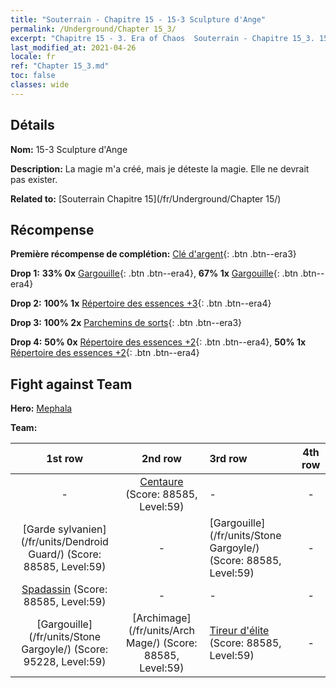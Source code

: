 ```yaml
---
title: "Souterrain - Chapitre 15 - 15-3 Sculpture d'Ange"
permalink: /Underground/Chapter 15_3/
excerpt: "Chapitre 15 - 3. Era of Chaos  Souterrain - Chapitre 15_3. 15-3 Sculpture d'Ange"
last_modified_at: 2021-04-26
locale: fr
ref: "Chapter 15_3.md"
toc: false
classes: wide
---
```


## Détails

 **Nom:** 15-3 Sculpture d'Ange

 **Description:** La magie m'a créé, mais je déteste la magie. Elle ne devrait pas exister.

 **Related to:** [Souterrain Chapitre 15](/fr/Underground/Chapter 15/)

## Récompense

 **Première récompense de complétion:** [Clé d'argent](/ItemsFR/con_693/){: .btn .btn--era3}

 **Drop 1:** **33% 0x** [Gargouille](/ItemsFR/unt_236/){: .btn .btn--era4}, **67% 1x** [Gargouille](/ItemsFR/unt_236/){: .btn .btn--era4}

 **Drop 2:** **100% 1x** [Répertoire des essences +3](/ItemsFR/mat_60/){: .btn .btn--era4}

 **Drop 3:** **100% 2x** [Parchemins de sorts](/ItemsFR/con_694/){: .btn .btn--era3}

 **Drop 4:** **50% 0x** [Répertoire des essences +2](/ItemsFR/mat_53/){: .btn .btn--era4}, **50% 1x** [Répertoire des essences +2](/ItemsFR/mat_53/){: .btn .btn--era4}


## Fight against Team
 **Hero:** [Mephala](/fr/heroes/Mephala/)

 **Team:**


  | 1st row | 2nd row | 3rd row | 4th row |
  |:----:|:----:|:----|:----:|
  | - | [Centaure](/fr/units/Centaur/) (Score: 88585, Level:59)  | - | - |
  | [Garde sylvanien](/fr/units/Dendroid Guard/) (Score: 88585, Level:59)  | - | [Gargouille](/fr/units/Stone Gargoyle/) (Score: 88585, Level:59)  | - |
  | [Spadassin](/fr/units/Swordsman/) (Score: 88585, Level:59)  | - | - | - |
  | [Gargouille](/fr/units/Stone Gargoyle/) (Score: 95228, Level:59)  | [Archimage](/fr/units/Arch Mage/) (Score: 88585, Level:59)  | [Tireur d'élite](/fr/units/Sharpshooter/) (Score: 88585, Level:59)  | - |


